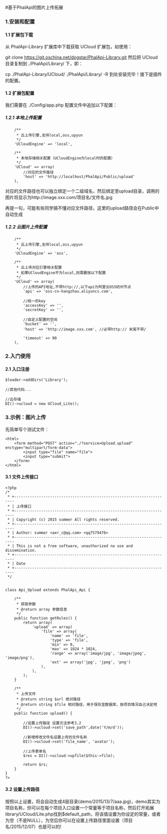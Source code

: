 #基于PhalApi的图片上传拓展

### 1.安装和配置

#### 1.1 扩展包下载
从 PhalApi-Library 扩展库中下载获取 UCloud 扩展包，如使用：

git clone https://git.oschina.net/dogstar/PhalApi-Library.git
然后把 UCloud 目录复制到 ./PhalApi/Library/ 下，即：

cp ./PhalApi-Library/UCloud/ ./PhalApi/Library/ -R
到处安装完毕！接下是插件的配置。

#### 1.2 扩展包配置
我们需要在 ./Config/app.php 配置文件中追加以下配置：
##### 1.2.1 本地上传配置
```
    /**
     * 云上传引擎,支持local,oss,upyun
     */
    'UCloudEngine' => 'local',

    /**
     * 本地存储相关配置（UCloudEngine为local时的配置）
     */
    'UCloud' => array(
        //对应的文件路径
        'host' => 'http://localhost/PhalApi/Public/upload' 
    ),
```
对应的文件路径也可以独立绑定一个二级域名，然后绑定至upload目录，调用的图片将显示为http://image.xxx.com/项目名/文件名.jpg

再提一句，可能有些同学搞不懂对应文件路径，这里的upload路径会在Public中自动生成

##### 1.2.2 云图片上传配置
```
    /**
     * 云上传引擎,支持local,oss,upyun
     */
    'UCloudEngine' => 'oss',

    /**
     * 云上传对应引擎相关配置
     * 如果UCloudEngine不为local,则需要按以下配置
     */
    'UCloud' => array(
    	//上传的API地址,不带http://,以下api为阿里云OSS杭州节点
    	'api' => 'oss-cn-hangzhou.aliyuncs.com',

    	//统一的key
    	'accessKey' => '',
    	'secretKey' => '',

    	//自定义配置的空间
        'bucket' => '',
        'host' => 'http://image.xxx.com', //必带http:// 末尾不带/

        'timeout' => 90
    ),
```
### 2.入门使用
#### 2.1 入口注册
```
$loader->addDirs('Library');

//其他代码...

//云存储
DI()->ucloud = new UCloud_Lite();
```

### 3.示例：图片上传
先简单写个测试文件：
```
<html>
    <form method="POST" action="./?service=Upload.upload" enctype="multipart/form-data">
        <input type="file" name="file">
        <input type="submit">
    </form>
</html>
```
#### 3.1 文件上传接口
```
<?php
/*
 * +----------------------------------------------------------------------
 * | 上传接口
 * +----------------------------------------------------------------------
 * | Copyright (c) 2015 summer All rights reserved.
 * +----------------------------------------------------------------------
 * | Author: summer <aer_c@qq.com> <qq7579476>
 * +----------------------------------------------------------------------
 * | This is not a free software, unauthorized no use and dissemination.
 * +----------------------------------------------------------------------
 * | Date
 * +----------------------------------------------------------------------
 */


class Api_Upload extends PhalApi_Api {

    /**
     * 获取参数
     * @return array 参数信息
     */
    public function getRules() {
        return array(
            'upload' => array(
                'file' => array(
                    'name' => 'file', 
                    'type' => 'file', 
                    'min' => 0, 
                    'max' => 1024 * 1024, 
                    'range' => array('image/jpg', 'image/jpeg', 'image/png'), 
                    'ext' => array('jpg', 'jpeg', 'png')
                ),
            ),
        );
    }

    /**
     * 上传文件
     * @return string $url 绝对路径
     * @return string $file 相对路径，用于保存至数据库，按项目情况自己决定吧
     */
    public function upload() {

        //设置上传路径 设置方法参考3.2
        DI()->ucloud->set('save_path',date('Y/m/d'));

        //新增修改文件名设置上传的文件名称
        DI()->ucloud->set('file_name', 'avatar');

        //上传表单名
        $res = DI()->ucloud->upfile($this->file);

        return $rs;
    }
}
?>
```
#### 3.2 设置上传路径
按照以上设置，将会自动生成4层目录(demo/2015/13/7/aaa.jpg)，demo其实为项目名称，你可以在每个项目入口设置一个常量等于项目名称，然后打开拓展library/UCloud/Lite.php找到$default_path，将该值设置为你设定的常量，或者为空（不是NULL），为空后你可以在设置上传路径里面设置（项目名/2015/12/07）也是可以的!